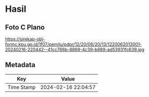 # Hasil

## Foto C Plano

https://sirekap-obj-formc.kpu.go.id/1f07/pemilu/pdpr/12/20/06/20/13/1220062013001-20240216-220442--41cc766b-8869-4c39-b689-ad53931fc639.jpg


## Metadata

| Key        | Value               |
| ---------- | ------------------- |
| Time Stamp | 2024-02-16 22:04:57 |



